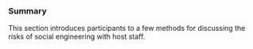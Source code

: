 ### Summary

This section introduces participants to a few methods for discussing the risks of social engineering with host staff.

